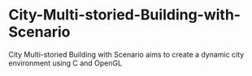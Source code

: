 # City-Multi-storied-Building-with-Scenario
City Multi-storied Building with Scenario aims to create a dynamic city environment using C and OpenGL
